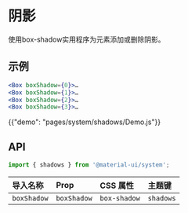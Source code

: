 # 阴影

<p class="description">使用box-shadow实用程序为元素添加或删除阴影。</p>

## 示例

```jsx
<Box boxShadow={0}>…
<Box boxShadow={1}>…
<Box boxShadow={2}>…
<Box boxShadow={3}>…
```

{{"demo": "pages/system/shadows/Demo.js"}}

## API

```js
import { shadows } from '@material-ui/system';
```

| 导入名称        | Prop        | CSS 属性       | 主题键       |
|:----------- |:----------- |:------------ |:--------- |
| `boxShadow` | `boxShadow` | `box-shadow` | `shadows` |